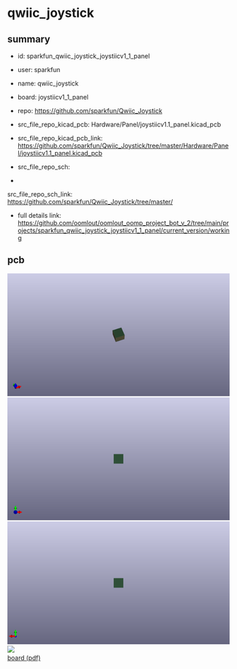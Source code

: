 # qwiic_joystick
 
## summary 
* id: sparkfun_qwiic_joystick_joystiicv1_1_panel
* user: sparkfun
* name: qwiic_joystick
* board: joystiicv1_1_panel
* repo: https://github.com/sparkfun/Qwiic_Joystick
* src_file_repo_kicad_pcb: Hardware/Panel/joystiicv1.1_panel.kicad_pcb
* src_file_repo_kicad_pcb_link: https://github.com/sparkfun/Qwiic_Joystick/tree/master/Hardware/Panel/joystiicv1.1_panel.kicad_pcb


* src_file_repo_sch: 
*
 src_file_repo_sch_link: https://github.com/sparkfun/Qwiic_Joystick/tree/master/
* full details link: https://github.com/oomlout/oomlout_oomp_project_bot_v_2/tree/main/projects/sparkfun_qwiic_joystick_joystiicv1_1_panel/current_version/working  


## pcb  
![](working_3d_600.png) 
![](working_3d_front_600.png)  
![](working_3d_back_600.png)  
![](working_600.png)  
[board (pdf)](working.pdf)  




